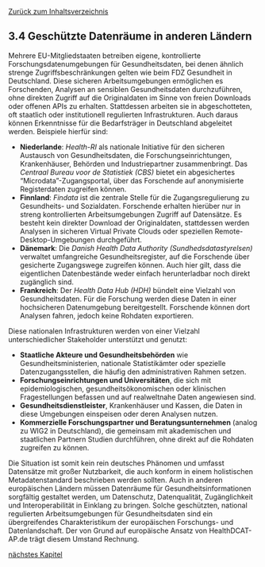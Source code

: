 [Zurück zum Inhaltsverzeichnis](https://healthdcat-ap-de.github.io/healthdcat-ap.de/report_stage_2.html)

## 3.4 Geschützte Datenräume in anderen Ländern

Mehrere EU-Mitgliedstaaten betreiben eigene, kontrollierte Forschungsdatenumgebungen für Gesundheitsdaten, bei denen ähnlich strenge Zugriffsbeschränkungen gelten wie beim FDZ Gesundheit in Deutschland. Diese sicheren Arbeitsumgebungen ermöglichen es Forschenden, Analysen an sensiblen Gesundheitsdaten durchzuführen, ohne direkten Zugriff auf die Originaldaten im Sinne von freien Downloads oder offenen APIs zu erhalten. Stattdessen arbeiten sie in abgeschotteten, oft staatlich oder institutionell regulierten Infrastrukturen. Auch daraus können Erkenntnisse für die Bedarfsträger in Deutschland abgeleitet werden. Beispiele hierfür sind:

* **Niederlande**: *Health-RI* als nationale Initiative für den sicheren Austausch von Gesundheitsdaten, die Forschungseinrichtungen, Krankenhäuser, Behörden und Industriepartner zusammenbringt. Das *Centraal Bureau voor de Statistiek (CBS)* bietet ein abgesichertes “Microdata”-Zugangsportal, über das Forschende auf anonymisierte Registerdaten zugreifen können.
* **Finnland**: *Findata* ist die zentrale Stelle für die Zugangsregulierung zu Gesundheits- und Sozialdaten. Forschende erhalten hierüber nur in streng kontrollierten Arbeitsumgebungen Zugriff auf Datensätze. Es besteht kein direkter Download der Originaldaten, stattdessen werden Analysen in sicheren Virtual Private Clouds oder speziellen Remote-Desktop-Umgebungen durchgeführt.
* **Dänemark**: Die *Danish Health Data Authority (Sundhedsdatastyrelsen)* verwaltet umfangreiche Gesundheitsregister, auf die Forschende über gesicherte Zugangswege zugreifen können. Auch hier gilt, dass die eigentlichen Datenbestände weder einfach herunterladbar noch direkt zugänglich sind.
* **Frankreich**: Der *Health Data Hub (HDH)* bündelt eine Vielzahl von Gesundheitsdaten. Für die Forschung werden diese Daten in einer hochsicheren Datenumgebung bereitgestellt. Forschende können dort Analysen fahren, jedoch keine Rohdaten exportieren.

Diese nationalen Infrastrukturen werden von einer Vielzahl unterschiedlicher Stakeholder unterstützt und genutzt:

* **Staatliche Akteure und Gesundheitsbehörden** wie Gesundheitsministerien, nationale Statistikämter oder spezielle Datenzugangsstellen, die häufig den administrativen Rahmen setzen.
* **Forschungseinrichtungen und Universitäten**, die sich mit epidemiologischen, gesundheitsökonomischen oder klinischen Fragestellungen befassen und auf realweltnahe Daten angewiesen sind.
* **Gesundheitsdienstleister**, Krankenhäuser und Kassen, die Daten in diese Umgebungen einspeisen oder deren Analysen nutzen.
* **Kommerzielle Forschungspartner und Beratungsunternehmen** (analog zu WIG2 in Deutschland), die gemeinsam mit akademischen und staatlichen Partnern Studien durchführen, ohne direkt auf die Rohdaten zugreifen zu können.

Die Situation ist somit kein rein deutsches Phänomen und umfasst Datensätze mit großer Nutzbarkeit, die auch konform in einem holistischen Metadatenstandard beschrieben werden sollten. Auch in anderen europäischen Ländern müssen Datenräume für Gesundheitsinformationen sorgfältig gestaltet werden, um Datenschutz, Datenqualität, Zugänglichkeit und Interoperabilität in Einklang zu bringen. Solche geschützten, national regulierten Arbeitsumgebungen für Gesundheitsdaten sind ein übergreifendes Charakteristikum der europäischen Forschungs- und Datenlandschaft. Der von Grund auf europäische Ansatz von HealthDCAT-AP.de trägt diesem Umstand Rechnung.

[nächstes Kapitel](https://healthdcat-ap-de.github.io/healthdcat-ap.de/report_stage_2/3_Abstimmung_mit_Bedarfstraegern/3.4_Geschuetzte_Datenraeume_in_anderen_Laendern.html)
